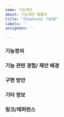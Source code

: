 ```yaml
---
name: 기능제안
about: 기능제안 템플릿
title: "[Feature] 기능명"
labels: ''
assignees: ''

---
```


### 기능정의

<!-- (어떤 문제를 해결 하는 기능인가요?) -->

### 기능 관련 경험/ 제안 배경

<!-- (왜 이기능이 나오게 되었나요?) -->

### 구현 방안

<!-- (어떻게 이 기능을 구현 할까요?) -->

### 기타 정보

<!-- (추가 설명을 자유롭게 써주세요) -->

### 링크/레퍼런스
<!-- (참조 링크 첨부) -->